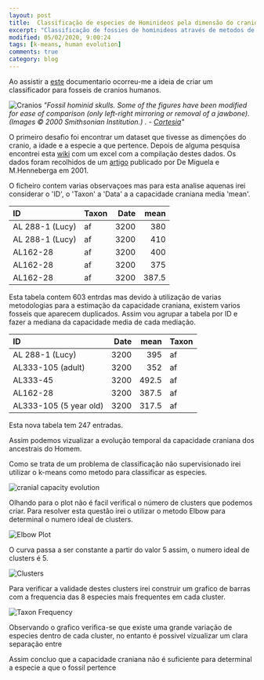 ```yaml
---
layout: post
title:  Classificação de especies de Hominideos pela dimensão do cranio
excerpt: "Classificação de fossies de hominideos através de metodos de machine learning"
modified: 05/02/2020, 9:00:24
tags: [k-means, human evolution]
comments: true
category: blog
---
```


Ao assistir a [este](https://www.youtube.com/watch?v=XqX72KvH15E) documentario ocorreu-me a ideia de criar um classificador para fosseis de cranios humanos.

![Cranios](https://anthropologynet.files.wordpress.com/2007/06/fossil-hominid-skulls.jpg) 
*"Fossil hominid skulls. Some of the figures have been modified for ease of comparison (only left-right mirroring or removal of a jawbone). (Images © 2000 Smithsonian Institution.) . - [Cortesia](https://anthropology.net/2007/06/11/fossil-hominid-skulls/fossil-hominid-skulls/)"*


O primeiro desafio foi encontrar um dataset que tivesse as dimenções do cranio, a idade e a especie a que pertence.
Depois de alguma pesquisa encontrei esta [wiki](http://phylo.wikidot.com/fun-with-hominin-cranial-capacity-through-time#toc1) com um excel com a compilação destes dados. Os dados foram recolhidos de um [artigo](https://www.sciencedirect.com/science/article/abs/pii/S0018442X04700025?via%3Dihub) publicado por De Miguela e M.Henneberga em 2001.

O ficheiro contem varias observaçoes mas para esta analise aquenas irei considerar o 'ID', o 'Taxon' a 'Data' a a capacidade craniana media 'mean'.

| ID              | Taxon   |   Date |   mean |
|:----------------|:--------|-------:|-------:|
| AL 288-1 (Lucy) | af      |   3200 |  380   |
| AL 288-1 (Lucy) | af      |   3200 |  410   |
| AL162-28        | af      |   3200 |  400   |
| AL162-28        | af      |   3200 |  375   |
| AL162-28        | af      |   3200 |  387.5 |

Esta tabela contem 603 entrdas mas devido à utilização de varias metodologias para a estimação da capacidade craniana, existem varios fosseis que aparecem duplicados. Assim vou agrupar a tabela por ID e fazer a mediana da capacidade media de cada mediação.

| ID                     |   Date |   mean | Taxon   |
|:-----------------------|-------:|-------:|:--------|
| AL 288-1 (Lucy)        |   3200 |  395   | af      |
| AL333-105 (adult)      |   3200 |  352   | af      |
| AL333-45               |   3200 |  492.5 | af      |
| AL162-28               |   3200 |  387.5 | af      |
| AL333-105 (5 year old) |   3200 |  317.5 | af      |


Esta nova tabela tem 247 entradas.

Assim podemos vizualizar a evolução temporal da capacidade craniana dos ancestrais do Homem.

Como se trata de um problema de classificação não supervisionado irei utilizar o k-means como metodo para classificar as especies.

![cranial capacity evolution](/assets/img/cc_by_year.png)

Olhando para o plot não é facil verifical o número de clusters que podemos criar. 
Para resolver esta questão irei o utilizar o metodo Elbow para determinal o numero ideal de clusters.

![Elbow Plot](/assets/img/hominid_Elbow.png)


O curva passa a ser constante a partir do valor 5 assim, o numero ideal de clusters é 5.

![Clusters](/assets/img/hominid_clusters.png)

Para verificar a validade destes clusters irei construir um grafico de barras com a frequencia das 8 especies mais frequentes em cada cluster.

![Taxon Frequency](/assets/img/taxon_freq_cluster.png)

Observando o grafico verifica-se que existe uma grande variação de especies dentro de cada cluster, no entanto é possivel vizualizar um clara separação entre 

Assim concluo que a capacidade craniana não é suficiente para determinal a especie a que o fossil pertence 

